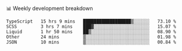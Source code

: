 📊 Weekly development breakdown
<!--START_SECTION:waka-->
```text
TypeScript   15 hrs 9 mins   ██████████████████▒░░░░░░   73.10 % 
SCSS         3 hrs 7 mins    ███▓░░░░░░░░░░░░░░░░░░░░░   15.07 % 
Liquid       1 hr 50 mins    ██▒░░░░░░░░░░░░░░░░░░░░░░   08.90 % 
Other        24 mins         ▒░░░░░░░░░░░░░░░░░░░░░░░░   01.98 % 
JSON         10 mins         ▒░░░░░░░░░░░░░░░░░░░░░░░░   00.84 % 
```
<!--END_SECTION:waka-->

